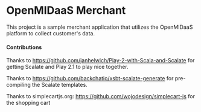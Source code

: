 OpenMIDaaS Merchant
===================

This project is a sample merchant application that utilizes the OpenMIDaaS 
platform to collect customer's data.


#### Contributions ####
Thanks to https://github.com/janhelwich/Play-2-with-Scala-and-Scalate for getting Scalate and 
Play 2.1 to play nice together.

Thanks to https://github.com/backchatio/xsbt-scalate-generate for pre-compiling the Scalate templates.

Thanks to simplecartjs.org: https://github.com/wojodesign/simplecart-js for the shopping cart

